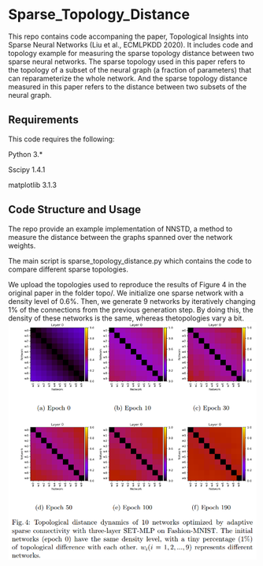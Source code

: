 # Sparse_Topology_Distance
This repo contains code accompaning the paper, Topological Insights into Sparse Neural Networks (Liu et al., ECMLPKDD 2020). It includes code and topology example for measuring the sparse topology distance between two sparse neural networks. The sparse topology used in this paper refers to the topology of a subset of the neural graph (a fraction of parameters) that can reparameterize the whole network. And the sparse topology distance measured in this paper refers to the distance between two subsets of the neural graph. 

## Requirements

This code requires the following:

Python 3.*

Sscipy 1.4.1

matplotlib 3.1.3

## Code Structure and Usage

The repo provide an example implementation of NNSTD, a method to measure the distance between the graphs spanned over the network weights.

The main script is sparse_topology_distance.py which contains the code to compare different sparse topologies. 

We upload the topologies used to reproduce the results of Figure 4 in the original paper in the folder topo/. We initialize  one sparse network with a density level of 0.6%. Then, we generate 9 networks by iteratively changing 1% of the connections from the previous generation step. By doing this, the density of these networks is the same, whereas thetopologies vary a bit. 
![](Figure4.png)






